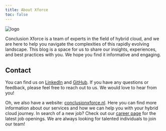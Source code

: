 ```yaml
---
title: About Xforce
toc: false
---
```


![logo](/images/logo.png)

Conclusion Xforce is a team of experts in the field of hybrid cloud, and we
are here to help you navigate the complexities of this rapidly evolving
landscape. This blog is a space for us to share our insights, experiences,
and best practices with you. We hope you find it informative and engaging.

## Contact

You can find us on
[LinkedIn](https://www.linkedin.com/company/conclusionxforce/) and
[GitHub](https://github.com/conclusion-xforce/). If you have any questions or
feedback, please feel free to reach out to us. We would love to hear from you!

Oh, we also have a website:
[conclusionxforce.nl](https://www.conclusionxforce.nl/). Here you can find more
information about our services and how we can help you with your hybrid cloud
journey. In search of a new job? Check out our
[career page](https://www.conclusion.nl/xforce/werken-bij/) for the latest job
openings. We are always looking for talented individuals to join our team!
